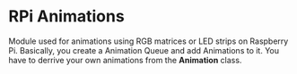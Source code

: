 # RPi Animations

Module used for animations using RGB matrices or LED strips on Raspberry Pi. Basically, you create a Animation Queue and add Animations to it. You have to derrive your own animations from the **Animation** class. 

